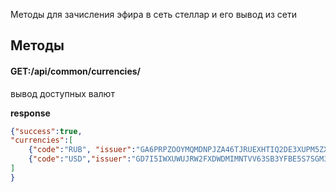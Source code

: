 Методы для зачисления эфира в сеть стеллар и его вывод из сети
## Методы

#### GET:/api/common/currencies/
вывод доступных валют



**response**
```json
{"success":true,
"currencies":[
    {"code":"RUB", "issuer":"GA6PRPZOOYMQMDNPJZA46TJRUEXHTIQ2DE3XUPM5ZXYH7BVJ3HZC5TOB"},
    {"code":"USD","issuer":"GD7I5IWXUWUJRW2FXDWDMIMNTVV63SB3YFBE5S7SGM3TWWNJKWRM32VD"}
]
}
```
